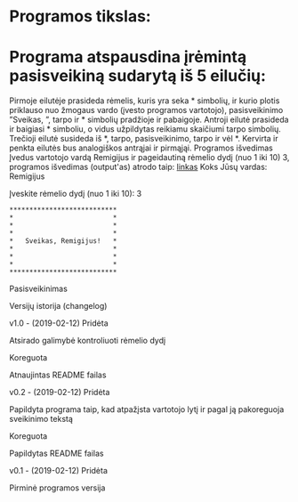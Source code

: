 Programos tikslas:
===

# Programa atspausdina įrėmintą pasisveikiną sudarytą iš 5 eilučių:

Pirmoje eilutėje prasideda rėmelis, kuris yra seka * simbolių, ir kurio plotis priklauso nuo žmogaus vardo (įvesto programos vartotojo), pasisveikinimo ”Sveikas, ”, tarpo ir * simbolių pradžioje ir pabaigoje.
Antroji eilutė prasideda ir baigiasi * simboliu, o vidus užpildytas reikiamu skaičiumi tarpo simbolių.
Trečioji eilutė susideda iš *, tarpo, pasisveikinimo, tarpo ir vėl *.
Kervirta ir penkta eilutės bus analogiškos antrąjai ir pirmąjąi.
Programos išvedimas
Įvedus vartotojo vardą Remigijus ir pageidautiną rėmelio dydį (nuo 1 iki 10) 3, programos išvedimas (output'as) atrodo taip:
[linkas]()
Koks Jūsų vardas: Remigijus

Įveskite rėmelio dydį (nuo 1 iki 10): 3
```
***************************
*                         *
*                         *
*                         *
*   Sveikas, Remigijus!   *
*                         *
*                         *
*                         *
***************************
```
Pasisveikinimas

Versijų istorija (changelog)

v1.0 - (2019-02-12)
Pridėta

Atsirado galimybė kontroliuoti rėmelio dydį

Koreguota

Atnaujintas README failas

v0.2 - (2019-02-12)
Pridėta

Papildyta programa taip, kad atpažįsta vartotojo lytį ir pagal ją pakoreguoja sveikinimo tekstą

Koreguota

Papildytas README failas

v0.1 - (2019-02-12)
Pridėta

Pirminė programos versija
